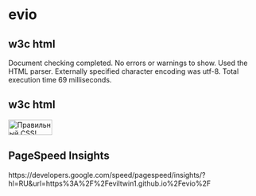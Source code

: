 # evio

<h2>w3c html</h2>
Document checking completed. No errors or warnings to show.
Used the HTML parser. Externally specified character encoding was utf-8.
Total execution time 69 milliseconds.

<h2>w3c html</h2>
<p>
    <a href="https://jigsaw.w3.org/css-validator/check/referer">
        <img style="border:0;width:88px;height:31px"
            src="https://jigsaw.w3.org/css-validator/images/vcss-blue"
            alt="Правильный CSS!" />
    </a>
</p>

<h2>PageSpeed Insights</h2>
https://developers.google.com/speed/pagespeed/insights/?hl=RU&url=https%3A%2F%2Feviltwin1.github.io%2Fevio%2F
